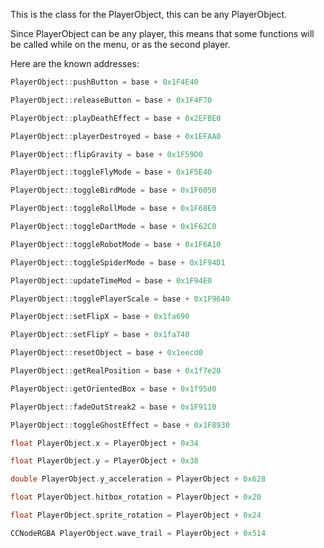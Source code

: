This is the class for the PlayerObject, this can be any PlayerObject.

Since PlayerObject can be any player, this means that some functions will be called while on the menu, or as the second player.

Here are the known addresses:

```cpp
PlayerObject::pushButton = base + 0x1F4E40

PlayerObject::releaseButton = base + 0x1F4F70

PlayerObject::playDeathEffect = base + 0x2EFBE0

PlayerObject::playerDestroyed = base + 0x1EFAA0

PlayerObject::flipGravity = base + 0x1F59D0

PlayerObject::toggleFlyMode = base + 0x1F5E40

PlayerObject::toggleBirdMode = base + 0x1F6050 

PlayerObject::toggleRollMode = base + 0x1F68E0 

PlayerObject::toggleDartMode = base + 0x1F62C0 

PlayerObject::toggleRobotMode = base + 0x1F6A10 

PlayerObject::toggleSpiderMode = base + 0x1F94D1 

PlayerObject::updateTimeMod = base + 0x1F94E0 

PlayerObject::togglePlayerScale = base + 0x1F9640

PlayerObject::setFlipX = base + 0x1fa690

PlayerObject::setFlipY = base + 0x1fa740

PlayerObject::resetObject = base + 0x1eecd0

PlayerObject::getRealPosition = base + 0x1f7e20

PlayerObject::getOrientedBox = base + 0x1f95d0

PlayerObject::fadeOutStreak2 = base + 0x1F9110

PlayerObject::toggleGhostEffect = base + 0x1F8930

float PlayerObject.x = PlayerObject + 0x34

float PlayerObject.y = PlayerObject + 0x38

double PlayerObject.y_acceleration = PlayerObject + 0x628

float PlayerObject.hitbox_rotation = PlayerObject + 0x20

float PlayerObject.sprite_rotation = PlayerObject + 0x24

CCNodeRGBA PlayerObject.wave_trail = PlayerObject + 0x514
```
